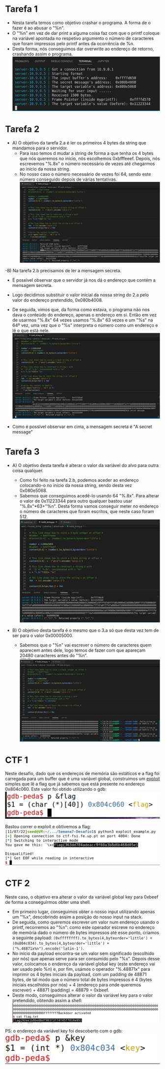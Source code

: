 # Tarefa 1

 -  Nesta tarefa temos como objetivo crashar o programa. A forma de o fazer é ao abusar o "%n".
 - O "%n"  em vez de dar print a alguma coisa faz com que o printf coloque na variável apontada no respetivo argumento o número de caracteres que foram impressos pelo printf antes da ocorrência de %n.
- Desta forma, nós conseguimos dar overwrite ao endereço de retorno, crashando assim o programa.
 ![Tarefa1](imagenslogbook6/task1sem7.PNG)

# Tarefa 2

 - A) O objetivo da tarefa 2.a é ler os primeiros 4 bytes da string que mandamos para o servidor. 
    - Para isso temos d mudar a string de forma a que tenha os 4 bytes que nós queremos no início, nós escolhemos 0xbfffeeef. Depois, nós escrevemos "%.8x" o número necessário de vezes até chegarmos ao início da nossa string.<br>
    - No nosso caso o número necessário de vezes foi 64, sendo este número conseguido depois de várias tentativas.
  ![Tarefa2A](imagenslogbook6/task2Asem7.PNG)

  -B) Na tarefa 2.b precisamos de ler a mensagem secreta.
  - É possível observar que o servidor já nos dá o endereço que contém a mensagem secreta.
  - Logo decidimos substituir o valor inicial da nossa string do 2.a pelo valor do endereço pretendido, 0x080b4008.
  - De seguida, vimos que, da forma como estava, o programa não nos dava o conteúdo do endereço, apenas o endereço em si. Então em vez de usarmos "%.8x" 64 vezes usamos "%.8x" 63 vezes e um "%s" na 64º vez, uma vez que o "%s" interpreta o número como um endereço e lê o que está nele.
   ![Tarefa2B](imagenslogbook6/task2Bsem7.PNG)

- Como é possível observar em cima, a mensagem secreta é "A secret message"
# Tarefa 3

- A) O objetivo desta tarefa é alterar o valor da variável do alvo para outra coisa qualquer.
    - Como foi feito na tarefa 2.b, podemos aceder ao endereço colocando-o no início da nossa string, sendo desta vez 0x080e5068.
    - Sabemos que conseguimos acedê-lo usando 64 "%.8x". Para alterar o valor de 0x11223344 para outro qualquer bastou usar "%.8x"*63+"%n". Desta forma vamos conseguir meter no endereço o número de caracteres que foram escritos, que neste caso foram 512.
     ![Tarefa3A](imagenslogbook6/task3Asem7.PNG)
    
 - B) O objetivo desta tarefa é o mesmo que o 3.a só que desta vez tem de ser para o valor 0x00005000.
    - Sabemos que o "%n" vai escrever o número de caracteres quem aparecem antes dele, logo temos de fazer com que apareçam 20480 caracteres antes do "%n".
![Tarefa3B](imagenslogbook6/task3bsem7.PNG)

# CTF 1
Neste desafio, dado que os endereços de memória são estáticos e a flag foi carregada para um buffer que é uma variável global, construimos um [exploit](CTF/Semana7-Desafio1/exploit_example.py) simples que lê a flag que já sabemos que está presente no endereço 0x804c060. Este valor foi obtido utilizando o gdb:
![img](CTF/Semana7-Desafio1/mem_address.png)

Bastou correr o exploit e obtivemos a flag:
![img](CTF/Semana7-Desafio1/flag.png)

# CTF 2
Neste caso, o objetivo era alterar o valor da variável global key para 0xbeef de forma a conseguirmos obter uma shell. 
- Em primeiro lugar, conseguimos obter o nosso input utilizando apenas um "%x", descobrindo assim a posição do nosso input na stack. 
- De seguida, como queremos escrever um valor num endereço usando o printf, recorremos ao "%n": como este operador escreve no endereço de memória dado o número de bytes impressos até esse ponto, criamos a seguinte payload: `(0xffffffff).to_bytes(4,byteorder='little') + (0x804c034).to_bytes(4,byteorder='little') + ("%.48871x%n").encode('latin-1')`.
- No início da payload encontra-se um valor sem significado (escolhido por nós) que apenas serve para ser consumido pelo "%x". Depois desse valor, colocamos o endereço da variável global key (este endereço vai ser usado pelo %n) e, por fim, usámos o operador "%.48871x" para imprimir os 4 bytes iniciais da payload, com um padding de 48871 bytes, de tal modo que o número total de bytes impressos é 4 (bytes iniciais escolhidos por nós) + 4 (endereço para onde queremos escrever) + 48871 (padding) = 48879 = 0xbeef.
- Deste modo, conseguimos alterar o valor da variável key para o valor pretendido, obtendo assim a shell:
![img](CTF/Semana7-Desafio2/shell.png)

PS: o endereço da variável key foi descoberto com o gdb:
![img](CTF/Semana7-Desafio2/key_address.png)